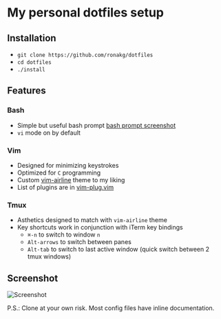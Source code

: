 # My personal dotfiles setup

## Installation

- `git clone https://github.com/ronakg/dotfiles`
- `cd dotfiles`
- `./install`

## Features

### Bash

- Simple but useful bash prompt
  [bash prompt screenshot](http://i.imgur.com/2OnZyln.png)
- `vi` mode on by default

### Vim

- Designed for minimizing keystrokes
- Optimized for `C` programming
- Custom [vim-airline](https://github.com/vim-airline/vim-airline-themes) theme to my liking
- List of plugins are in [vim-plug.vim](https://github.com/ronakg/dotfiles/blob/master/vim/vim-plug.vim)

### Tmux

- Asthetics designed to match with `vim-airline` theme
- Key shortcuts work in conjunction with iTerm key bindings
  * `⌘-n` to switch to window `n`
  * `Alt-arrows` to switch between panes
  * `Alt-tab` to switch to last active window (quick switch between 2 tmux windows)

## Screenshot

![Screenshot](http://i.imgur.com/az9lyZg.png)

P.S.: Clone at your own risk. Most config files have inline documentation.
